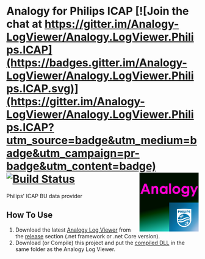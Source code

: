 # Analogy for Philips ICAP   [![Join the chat at https://gitter.im/Analogy-LogViewer/Analogy.LogViewer.Philips.ICAP](https://badges.gitter.im/Analogy-LogViewer/Analogy.LogViewer.Philips.ICAP.svg)](https://gitter.im/Analogy-LogViewer/Analogy.LogViewer.Philips.ICAP?utm_source=badge&utm_medium=badge&utm_campaign=pr-badge&utm_content=badge)  [![Build Status](https://dev.azure.com/Analogy-LogViewer/Analogy%20Log%20Viewer/_apis/build/status/Analogy-LogViewer.Analogy.LogViewer.Philips.ICAP?branchName=master)](https://dev.azure.com/Analogy-LogViewer/Analogy%20Log%20Viewer/_build/latest?definitionId=21&branchName=master) <img src="./Assets/AnalogyPhilips.png" align="right" width="155px" height="155px">



Philips' ICAP BU data provider




## How To Use
1. Download the latest [Analogy Log Viewer](https://github.com/Analogy-LogViewer/Analogy.LogViewer) from the [release](https://github.com/Analogy-LogViewer/Analogy.LogViewer/releases) section (.net framework or .net Core version).
2. Download (or Compile) this project and put the [compiled DLL](https://github.com/Analogy-LogViewer/Analogy.LogViewer.Philips.ICAP/releases) in the same folder as the Analogy Log Viewer.
